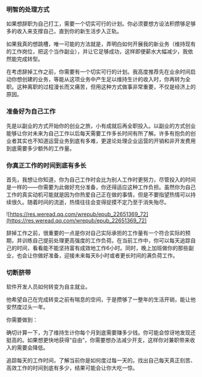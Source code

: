 ### 明智的处理方式

如果想辞职为自己打工，需要一个切实可行的计划。你必须要想方设法积攒够足够多的收入来支撑自己，直到你的新生活步入正轨。

如果我真的想跳槽，唯一可能的方法就是，弄明白如何开展我的新业务（维持现有的工作岗位，把这个当作副业），并让它足够成功，这样即便薪水大幅减少，我依然能完成转型。

在考虑辞掉工作之前，你需要有一个切实可行的计划。我高度推荐先在业余时间启动你想创建的业务，等能从这项业务中产生足以维持生计的收入时，你再转为全职。这种离职的过程漫长而又痛苦，但用这种方式做事非常重要，不仅是经济上的原因。

### 准备好为自己工作

先是以副业的方式开始你的创业之旅，小有成就后再全职投入。以副业的方式创业能够让你对未来为自己工作以后每天需要工作多长时间有所了解。许多有抱负的创业者其实也不知道运营业务到底有多难，更遑论处理企业运营的开销和非开发费用到底需要多少额外的工作量。

### 你真正工作的时间到底有多长

首先，我想让你知道，你为自己工作时会比为别人工作时更努力，尽管投入的时间是一样的——你需要为此做好充分准备，你还得适应这种工作负担。虽然你为自己工作的真实动机可能就是因为你热爱自己正在做的事情，但是不要指望热情可以持续很久。随着时间的流逝，热情往往会变得捉摸不定乃至于消失殆尽。

![https://res.weread.qq.com/wrepub/epub_22651369_72](https://res.weread.qq.com/wrepub/epub_22651369_72)

辞掉工作之前，很重要的一点是你对自己实际承担的工作量有一个符合实际的预期，并训练自己提前处理更高强度的工作负荷。在当前工作中，你可以每天追踪自己的时间，看看能不能坚持富有成效地工作6小时。同时，晚上加班做你的那些副业，也会让你做好准备，迎接未来每天8小时或者更长时间的满负荷工作。

### 切断脐带

软件开发人员如何转变为自主就业。

他希望自己在完成转变之前有喘息的空间，于是攒够了一整年的生活开销，能让他安然度过头一年。

你需要做到：

确切计算一下，为了维持生计你每个月到底需要赚多少钱。你可能会惊讶地发现还挺高的。如果想更快地获得“自由”，你需要想办法减少开支，这样你对兼职带来收入的需要会降低。

追踪每天的工作时间，了解当前你是如何度过每一天的。找出自己每天真正刻苦、高效工作的时间到底有多少，结果可能会让你大吃一惊。

